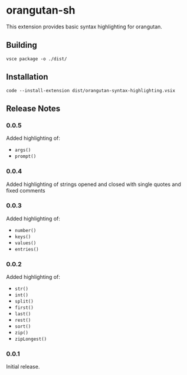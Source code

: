 # orangutan-sh

This extension provides basic syntax highlighting for orangutan.

## Building

`vsce package -o ./dist/`

## Installation

`code --install-extension dist/orangutan-syntax-highlighting.vsix`

## Release Notes

### 0.0.5

Added highlighting of:

- `args()`
- `prompt()`

### 0.0.4

Added highlighting of strings opened and closed with single quotes and fixed comments

### 0.0.3

Added highlighting of:

- `number()`
- `keys()`
- `values()`
- `entries()`

### 0.0.2

Added highlighting of:

- `str()`
- `int()`
- `split()`
- `first()`
- `last()`
- `rest()`
- `sort()`
- `zip()`
- `zipLongest()`

### 0.0.1

Initial release.
